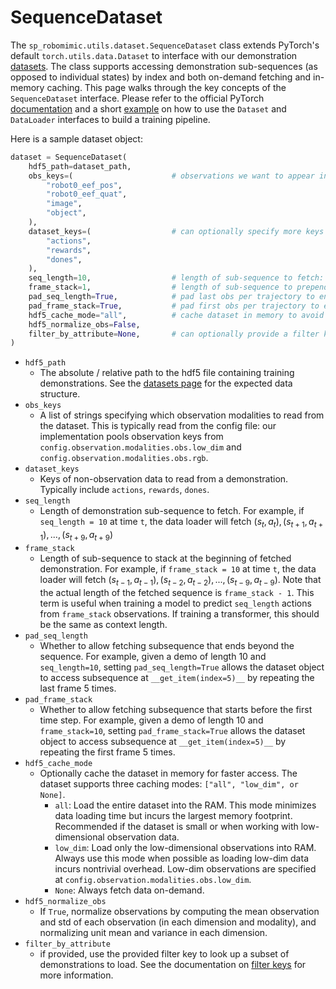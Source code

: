 # SequenceDataset

The `sp_robomimic.utils.dataset.SequenceDataset` class extends PyTorch's default `torch.utils.data.Dataset` to interface with our demonstration [datasets](../datasets/overview.html). The class supports accessing demonstration sub-sequences (as opposed to individual states) by index and both on-demand fetching and in-memory caching. This page walks through the key concepts of the `SequenceDataset` interface. Please refer to the official PyTorch [documentation](https://pytorch.org/docs/stable/data.html) and a short [example](https://github.com/ARISE-Initiative/sp_robomimic/blob/master/examples/simple_train_loop.py) on how to use the `Dataset` and `DataLoader` interfaces to build a training pipeline.


Here is a sample dataset object:

```python
dataset = SequenceDataset(
    hdf5_path=dataset_path,
    obs_keys=(                      # observations we want to appear in batches
        "robot0_eef_pos", 
        "robot0_eef_quat", 
        "image", 
        "object",
    ),
    dataset_keys=(                  # can optionally specify more keys here if they should appear in batches
        "actions", 
        "rewards", 
        "dones",
    ),
    seq_length=10,                  # length of sub-sequence to fetch: (s_{t}, a_{t}), (s_{t+1}, a_{t+1}), ..., (s_{t+9}, a_{t+9}) 
    frame_stack=1,                  # length of sub-sequence to prepend
    pad_seq_length=True,            # pad last obs per trajectory to ensure all sequences are sampled
    pad_frame_stack=True,           # pad first obs per trajectory to ensure all sequences are sampled
    hdf5_cache_mode="all",          # cache dataset in memory to avoid repeated file i/o
    hdf5_normalize_obs=False,
    filter_by_attribute=None,       # can optionally provide a filter key here
)
```

- `hdf5_path`
	- The absolute / relative path to the hdf5 file containing training demonstrations. See the [datasets page](../datasets/overview.html#dataset-structure) for the expected data structure.
- `obs_keys`
	- A list of strings specifying which observation modalities to read from the dataset. This is typically read from the config file: our implementation pools observation keys from `config.observation.modalities.obs.low_dim` and `config.observation.modalities.obs.rgb`.
- `dataset_keys`
	- Keys of non-observation data to read from a demonstration. Typically include `actions`, `rewards`, `dones`.
- `seq_length`
	- Length of demonstration sub-sequence to fetch.  For example, if `seq_length = 10` at time `t`, the data loader will fetch ${(s_{t}, a_{t}), (s_{t+1}, a_{t+1}), ..., (s_{t+9}, a_{t+9})}$
- `frame_stack`
    - Length of sub-sequence to stack at the beginning of fetched demonstration.  For example, if `frame_stack = 10` at time `t`, the  data loader will fetch ${(s_{t-1}, a_{t-1}), (s_{t-2}, a_{t-2}), ..., (s_{t-9}, a_{t-9})}$.  Note that the actual length of the fetched sequence is `frame_stack - 1`.  This term is useful when training a model to predict `seq_length` actions from `frame_stack` observations.  If training a transformer, this should be the same as context length.
- `pad_seq_length`
	- Whether to allow fetching subsequence that ends beyond the sequence. For example, given a demo of length 10 and `seq_length=10`, setting `pad_seq_length=True` allows the dataset object to access subsequence at `__get_item(index=5)__` by repeating the last frame 5 times.
- `pad_frame_stack`
	- Whether to allow fetching subsequence that starts before the first time step. For example, given a demo of length 10 and `frame_stack=10`, setting `pad_frame_stack=True` allows the dataset object to access subsequence at `__get_item(index=5)__` by repeating the first frame 5 times.
- `hdf5_cache_mode`
	- Optionally cache the dataset in memory for faster access. The dataset supports three caching modes: `["all", "low_dim", or None]`. 
		- `all`: Load the entire dataset into the RAM. This mode minimizes data loading time but incurs the largest memory footprint. Recommended if the dataset is small or when working with low-dimensional observation data.
		- `low_dim`: Load only the low-dimensional observations into RAM. Always use this mode when possible as loading low-dim data incurs nontrivial overhead. Low-dim observations are specified at `config.observation.modalities.obs.low_dim`.
		- `None`: Always fetch data on-demand. 
- `hdf5_normalize_obs`
	- If `True`, normalize observations by computing the mean observation and std of each observation (in each dimension and modality), and normalizing unit mean and variance in each dimension.
- `filter_by_attribute`
  - if provided, use the provided filter key to look up a subset of demonstrations to load. See the documentation on [filter keys](../datasets/overview.html#filter-keys) for more information.
